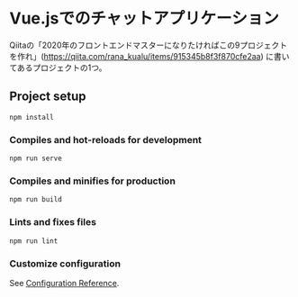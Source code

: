 # Vue.jsでのチャットアプリケーション
Qiitaの「2020年のフロントエンドマスターになりたければこの9プロジェクトを作れ」(https://qiita.com/rana_kualu/items/915345b8f3f870cfe2aa)
に書いてあるプロジェクトの1つ。
## Project setup
```
npm install
```

### Compiles and hot-reloads for development
```
npm run serve
```

### Compiles and minifies for production
```
npm run build
```

### Lints and fixes files
```
npm run lint
```

### Customize configuration
See [Configuration Reference](https://cli.vuejs.org/config/).
